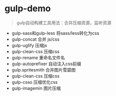 # gulp-demo
> gulp自动构建工具用法：合并压缩资源，监听资源
*  gulp-sass和gulp-less 将sass/less转化为css
*  gulp-concat 合并 js/css
*  gulp-uglify 压缩js
*  gulp-clean-css 压缩css
*  gulp-rename 重命名文件名
*  gulp-autoprefixer 自动注入css前缀
*  gulp.spritesmith 合并图片雪碧图
*  gulp-clean-css 压缩css
*  gulp-csso 压缩优化css
*  gulp-imagemin 图片压缩